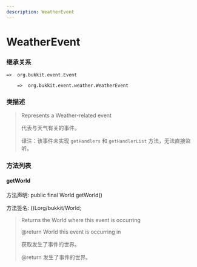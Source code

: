 ```yaml
---
description: WeatherEvent
---
```


# WeatherEvent

### 继承关系

    =>  org.bukkit.event.Event

        =>  org.bukkit.event.weather.WeatherEvent

### 类描述

> Represents a Weather-related event
> 
> <p>
> 
> 代表与天气有关的事件。
> 
> <p>
> 
> 译注：该事件未实现 `getHandlers` 和 `getHandlerList` 方法，无法直接监听。

### 方法列表

#### getWorld

方法声明: public final World getWorld()

方法签名: ()Lorg/bukkit/World;

> Returns the World where this event is occurring
> 
> @return World this event is occurring in
> 
> <p>
> 
> 获取发生了事件的世界。
> 
> @return 发生了事件的世界。